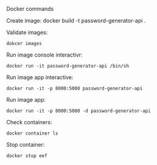 Docker commands

Create image:
docker build -t password-generator-api .

Validate images:
```
dokcer images
```

Run image console interactivr:
```
docker run -it password-generator-api /bin/sh
```

Run image app interactive:
```
docker run -it -p 8000:5000 password-generator-api
```

Run image app:
```
docker run -it -p 8000:5000 -d password-generator-api
```

Check containers:
```
docker container ls
```

Stop container:
```
docker stop eef
```